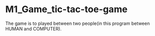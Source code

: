 # M1_Game_tic-tac-toe-game
The game is to played between two people(in this program between HUMAN and COMPUTER).
